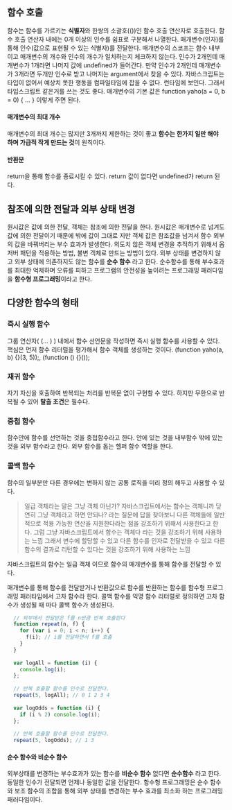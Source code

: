 ## 함수 호출
함수는 함수를 가르키는 **식별자**와 한쌍의 소괄호(())인 함수 호출 연산자로 호출한다.
함수 호출 연산자 내에는 0개 이상의 인수를 쉼표로 구분해서 나열한다.
매개변수(인자)를 통해 인수(값으로 표현될 수 있는 식별자)를 전달한다.
매개변수의 스코프는 함수 내부이고 매개변수의 개수와 인수의 개수가 일치하는지 체크하지 않는다.
인수가 2개인데 매개변수가 1개라면 나머지 값에 undefined가 들어간다.
만약 인수가 2개인데 매개변수가 3개라면 두개만 인수로 받고 나머지는 argument에서 찾을 수 있다.
자바스크립트는 타입이 없어서 예상치 못한 행동을 컴파일타임에 잡을 수 없다. 런타임에 보인다.
그래서 타입스크립트 같은거를 쓰는 것도 좋다.
매개변수의 기본 값은 function yaho(a = 0, b = 0) { ... } 이렇게 주면 된다.
#### 매개변수의 최대 개수
매개변수의 최대 개수는 많지만 3개까지 제한하는 것이 좋고 **함수는 한가지 일만 해야 하며 가급적 작게 만드는 것**이 원칙이다.

#### 반환문
return을 통해 함수를 종료시킬 수 있다. return 값이 없다면 undefined가 return 된다.

## 참조에 의한 전달과 외부 상태 변경
원시값은 값에 의한 전달, 객체는 참조에 의한 전달을 한다.
원시값은 매개변수로 넘겨도 값에 의한 전달이기 때문에 밖에 값이 그대로 지만
객체 값은 참조값을 넘겨서 함수 외부의 값을 바꿔버리는 부수 효과가 발생한다.
의도치 않은 객체 변경을 추적하기 위해서 옵저버 패턴을 적용하는 방법, 불변 객체로 만드는 방법이 있다.
외부 상태를 변경하지 않고 외부 상태에 의존하지도 않는 함수를 **순수 함수** 라고 한다.
순수함수를 통해 부수효과를 최대한 억제하며 오류를 피하고 프로그램의 안전성을 높이려는 프로그래밍 패러다임을 **함수형 프로그래밍**이라고 한다.

## 다양한 함수의 형태
### 즉시 실행 함수
그룹 연산자( (... )  ) 내에서 함수 선언문을 작성하면 즉시 실행 함수를 사용할 수 있다.
핵심은 먼저 함수 리터럴을 평가해서 함수 객체를 생성하는 것이다.
(function yaho(a, b) {}(3, 5));, (function () {}());

### 재귀 함수
자기 자신을 호출하여 반복되는 처리를 반복문 없이 구현할 수 있다. 
하지만 무한으로 반복될 수 있어 **탈출 조건**은 필수다.

### 중첩 함수
함수안에 함수를 선언하는 것을 중첩함수라고 한다. 
안에 있는 것을 내부함수 밖에 있는 것을 외부 함수라고 한다.
외부 함수를 돕는 헬퍼 함수 역할을 한다.

### 콜백 함수
함수의 일부분만 다른 경우에는 변하지 않는 공통 로직을 미리 정의 해두고 사용할 수 있다.

> 일급 객체라는 말은 그냥 객체 아닌가? 자바스크립트에서는 함수는 객체니까 당연히 그냥 객체라고 하면 안되나?
> 라는 질문에 답을 찾아보니 다른 객체들에 일반적으로 적용 가능한 연산을 지원한다라는 점을 강조하기 위해서 사용한다고 한다.
> 그럼 그냥 자바스크립트에서 함수는 객체다 라는 것을 강조하기 위해 사용하는 느낌
> 그래서 변수에 할당할 수 있고 다른 함수를 인자로 전달받을 수 있고 다른 함수의 결과로 리턴할 수 있다는 것을 강조하기 위해 사용하는 느낌

자바스크립트의 함수는 일급 객체 이므로 함수의 매개변수를 통해 함수를 전달할 수 있다.

매개변수를 통해 함수를 전달받거나 반환값으로 함수를 반환하는 함수를 함수형 프로그래밍 패러타임에서 고차 함수라 한다.
콜백 함수를 익명 함수 리터럴로 정의하면 고차 함수가 생성될 때 마다 콜백 함수가 생성된다.

```javascript
  // 외부에서 전달받은 f를 n만큼 반복 호출한다
  function repeat(n, f) {
    for (var i = 0; i < n; i++) {
      f(i); // i를 전달하면서 f를 호출
    }
  }
  
  var logAll = function (i) {
    console.log(i);
  };
  
  // 반복 호출할 함수를 인수로 전달한다.
  repeat(5, logAll); // 0 1 2 3 4
  
  var logOdds = function (i) {
    if (i % 2) console.log(i);
  };
  
  // 반복 호출할 함수를 인수로 전달한다.
  repeat(5, logOdds); // 1 3
```

#### 순수 함수와 비순수 함수
외부상태를 변경하는 부수효과가 있는 함수를 **비순수 함수** 없다면 **순수함수** 라고 한다.
동일한 인수가 전달되면 언제나 동일한 값을 전달한다.
함수형 프로그래밍은 순수 함수와 보조 함수의 조합을 통해 외부 상태를 변경하는 부수 효과를 최소화 하는 프로그래밍 패러다임이다.
